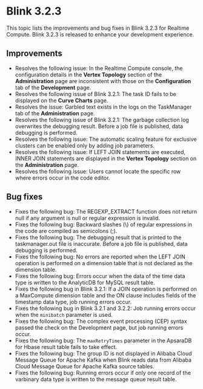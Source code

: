 # Blink 3.2.3

This topic lists the improvements and bug fixes in Blink 3.2.3 for Realtime Compute. Blink 3.2.3 is released to enhance your development experience.

## Improvements

-   Resolves the following issue: In the Realtime Compute console, the configuration details in the **Vertex Topology** section of the **Administration** page are inconsistent with those on the **Configuration** tab of the **Development** page.
-   Resolves the following issue of Blink 3.2.1: The task ID fails to be displayed on the **Curve Charts** page.
-   Resolves the issue: Garbled text exists in the logs on the TaskManager tab of the **Administration** page.
-   Resolves the following issue of Blink 3.2.1: The garbage collection log overwrites the debugging result. Before a job file is published, data debugging is performed.
-   Resolves the following issue: The automatic scaling feature for exclusive clusters can be enabled only by adding job parameters.
-   Resolves the following issue: If LEFT JOIN statements are executed, INNER JOIN statements are displayed in the **Vertex Topology** section on the **Administration** page.
-   Resolves the following issue: Users cannot locate the specific row where errors occur in the code editor.

## Bug fixes

-   Fixes the following bug: The REGEXP\_EXTRACT function does not return null if any argument is null or regular expression is invalid.
-   Fixes the following bug: Backward slashes \(\\\) of regular expressions in the code are compiled as semicolons \(;\).
-   Fixes the following bug: The debugging result that is printed to the taskmanager.out file is inaccurate. Before a job file is published, data debugging is performed.
-   Fixes the following bug: No errors are reported when the LEFT JOIN operation is performed on a dimension table that is not declared as the dimension table.
-   Fixes the following bug: Errors occur when the data of the time data type is written to the AnalyticDB for MySQL result table.
-   Fixes the following bug in Blink 3.2.1: If a JOIN operation is performed on a MaxCompute dimension table and the ON clause includes fields of the timestamp data type, job running errors occur.
-   Fixes the following bug in Blink 3.2.1 and 3.2.2: Job running errors occur when the `minibatch` parameter is used.
-   Fixes the following bug: The complex event processing \(CEP\) syntax passed the check on the Development page, but job running errors occur.
-   Fixes the following bug: The `maxRetryTimes` parameter in the ApsaraDB for Hbase result table fails to take effect.
-   Fixes the following bug: The group ID is not displayed in Alibaba Cloud Message Queue for Apache Kafka when Blink reads data from Alibaba Cloud Message Queue for Apache Kafka source tables.
-   Fixes the following bug: Running errors occur if only one record of the varbinary data type is written to the message queue result table.

